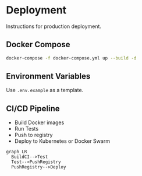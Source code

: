 # Deployment

Instructions for production deployment.

## Docker Compose

```bash
docker-compose -f docker-compose.yml up --build -d
```

## Environment Variables

Use `.env.example` as a template.

## CI/CD Pipeline

- Build Docker images
- Run Tests
- Push to registry
- Deploy to Kubernetes or Docker Swarm

```mermaid
graph LR
  BuildCI-->Test
  Test-->PushRegistry
  PushRegistry-->Deploy
```
